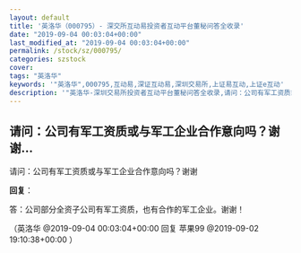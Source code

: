 ```yaml
---
layout: default
title: '英洛华（000795）- 深交所互动易投资者互动平台董秘问答全收录'
date: "2019-09-04 00:03:04+00:00"
last_modified_at: "2019-09-04 00:03:04+00:00"
permalink: /stock/sz/000795/
categories: szstock
cover: 
tags: "英洛华"
keywords: '"英洛华",000795,互动易,深证互动易,深圳交易所,上证易互动,上证e互动'
description: '"英洛华-深圳交易所投资者互动平台董秘问答全收录,请问：公司有军工资质或与军工企业合作意向吗？谢谢"'
---
```


## 请问：公司有军工资质或与军工企业合作意向吗？谢谢...

请问：公司有军工资质或与军工企业合作意向吗？谢谢

**回复**：

答：公司部分全资子公司有军工资质，也有合作的军工企业。谢谢！ 

（英洛华  @2019-09-04 00:03:04+00:00 回复 苹果99  @2019-09-02 19:10:38+00:00 ）

